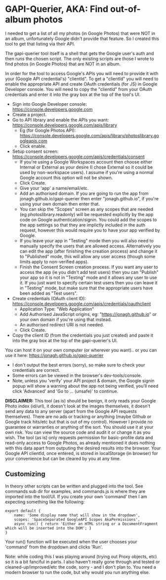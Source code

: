 GAPI-Querier, AKA: Find out-of-album photos
==
I needed to get a list of all my photos (in Google Photos) that were NOT in an album,
unfortunately Google didn't provide that feature. So I created this tool to get that listing via their API.

The gapi-querier tool itself is a shell that gets the Google user's auth and then runs the chosen script.
The only existing scripts are those I wrote to find photos (in Google Photos) that are NOT in an album.

In order for the tool to access Google's APIs you will need to provide it with your (Google API credential's) "clientId".
To get a "clientId" you will need to enable the appropriate API and create OAuth credentials (for JS) in Google Developer console.
You will need to copy the "clientId" from your OAuth credentials and enter it into the gray box at the top of the tool's UI.

* Sign into Google Developer console: https://console.developers.google.com
* Create a project.
* Go to API library and enable the APIs you want: https://console.developers.google.com/apis/library
	- Eg (for Google Photos API): https://console.developers.google.com/apis/library/photoslibrary.googleapis.com
	- Click enable.
* Setup consent screen: https://console.developers.google.com/apis/credentials/consent
	- If you're using a Google Workspaces account then choose either Internal or External as your desire (I chose External so it could be used by non-workspace users). I assume if you're using a normal Google account this option will not be shown.
	- Click Create.
	- Give your 'app' a name/email/etc.
	- Add an authorised domain. If you are going to run the app from jonagh.github.io/gapi-querier then enter "jonagh.github.io", if you're using your own domain then enter that.
	- You can skip the "Scopes" screen as any scopes that are needed (eg photoslibrary.readonly) will be requested explicitly by the app code on Google authentication/signin. You could add the scopes to the app settings so that they are implictly included in the auth request, however this would require you to have your app verified by Google.
	- If you leave your app in "Testing" mode then you will also need to manually specify the users that are allowed access. Alternatively you can edit the app (after finishing the creation process) and change it to "Published" mode, this will allow any user access (though some limits apply to non-verified apps).
	- Finish the Consent Screen creation process. If you want any user to access the app (ie you didn't add test users) then you can "Publish" your app so it is not in "Testing" mode and it allows any user to use it. If you just want to specify certain test users then you can leave it in "Testing" mode, but make sure that the appropriate users have been added as "Test users".
* Create credentials (OAuth client ID): https://console.developers.google.com/apis/credentials/oauthclient
	- Application Type: "Web Application"
	- Add Authorised JavaScript origins, eg: "https://jonagh.github.io" or your own domain if you're using that instead.
	- An authorised redirect URI is not needed.
	- Click Create.
* Copy the client ID (from the credentials you just created) and paste it into the gray box at the top of the gapi-querier's UI.

You can host it on your own computer (or wherever you want).. or you can use it here: https://jonagh.github.io/gapi-querier
* I don't output the best errors (sorry), so make sure to check your credentials are correct.
* Some errors can be viewed in the browser's dev-tools/console.
* Note, unless you 'verify' your API project & domain, the Google signin popup will show a warning about the app not being verified, you'll need click 'Advanced' and 'Go to ... (unsafe)' to continue.

**DISCLAIMER:** This tool (as is) should be benign, it only reads your Google Photo index (id/url), it doesn't look at the images themselves, it doesn't send any data to any server (apart from the Google API requests themselves). There are no ads or tracking or anything (maybe Github or Google track hits/etc but that is out of my control). However I provide no guarantee or warranties or anything of the sort. You should use it at your own risk. You can view the source code and audit it or change it as you wish. The tool (as is) only requests permission for basic-profile data and read-only access to Google Photos, as already mentioned it does nothing with this data apart from outputing the desired results into the browser. Your Google API clientId, once entered, is stored in localStorage (in browser) for your convenience but can be cleared by you at any time.



Customizing
--

In theory other scripts can be written and plugged into the tool.
See commands sub dir for examples, and commands.js is where they are imported into the tool/UI.
If you create your own 'command' then I am expecting something like the following:
```
export default {
	name: 'Some display name that will show in the dropdown',
	scopes: 'SpaceSeparated GoogleAPI Scopes AkaPermissions',
	async run() { return 'Either an HTML string or a DocumentFragment which will be inserted into the DOM'; }
}
```

Your run() function will be executed when the user chooses your 'command' from the dropdown and clicks 'Run'.

Note: while coding this I was playing around (trying out Proxy objects, etc) so it is a bit fanciful in parts.
I also haven't really gone through and tested or cleaned-up/improved/etc the code, sorry - and I don't plan to.
You need a modern browser to run the code, but why would you run anything else.
